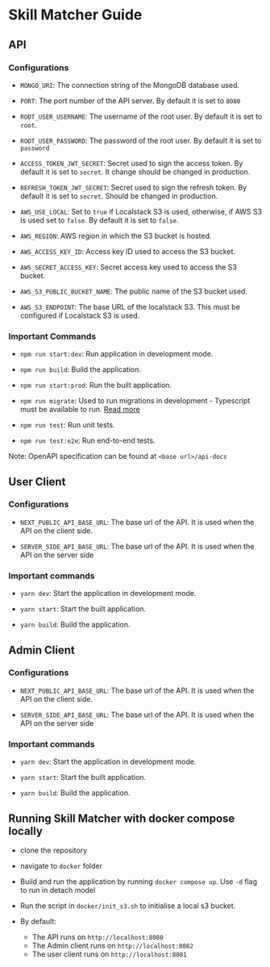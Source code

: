 # Skill Matcher Guide



## API

### Configurations

- `MONGO_URI`: The connection string of the MongoDB database used.

- `PORT`: The port number of the API server. By default it is set to `8080`

- `ROOT_USER_USERNAME`: The username of the root user. By default it is set to `root`.

- `ROOT_USER_PASSWORD`: The password of the root user. By default it is set to `password`

- `ACCESS_TOKEN_JWT_SECRET`: Secret used to sign the access token. By default it is set to `secret`. It change should be changed in production.

- `REFRESH_TOKEN_JWT_SECRET`: Secret used to sign the refresh token. By default it is set to `secret`. Should be changed in production.

- `AWS_USE_LOCAL`: Set to `true` if Localstack S3 is used, otherwise, if AWS S3 is used set to `false`. By default it is set to `false`.

- `AWS_REGION`: AWS region in which the S3 bucket is hosted.

- `AWS_ACCESS_KEY_ID`: Access key ID used to access the S3 bucket.

- `AWS_SECRET_ACCESS_KEY`: Secret access key used to access the S3 bucket. 

- `AWS_S3_PUBLIC_BUCKET_NAME`: The public name of the S3 bucket used.

- `AWS_S3_ENDPOINT`: The base URL of the localstack S3. This must be configured if Localstack S3 is used. 

### Important Commands

- `npm run start:dev`: Run application in development mode.

- `npm run build`: Build the application.

- `npm run start:prod`:  Run the built application. 

- `npm run migrate`: Used to run migrations in development - Typescript must be available to run. [Read more](https://github.com/mycodeself/mongo-migrate-ts#readme)

- `npm run test`: Run unit tests.

- `npm run test:e2e`: Run end-to-end tests.

Note: OpenAPI specification can be found at `<base url>/api-docs`

## User Client

### Configurations

- `NEXT_PUBLIC_API_BASE_URL`: The base url of the API. It is used when the API on the client side.

- `SERVER_SIDE_API_BASE_URL`: The base url of the API. It is used when the API on the server side


### Important commands

- `yarn dev`: Start the application in development mode.

- `yarn start`: Start the built application. 

- `yarn build`: Build the application. 


## Admin Client

### Configurations

- `NEXT_PUBLIC_API_BASE_URL`: The base url of the API. It is used when the API on the client side.

- `SERVER_SIDE_API_BASE_URL`: The base url of the API. It is used when the API on the server side

### Important commands

- `yarn dev`: Start the application in development mode.

- `yarn start`: Start the built application.

- `yarn build`: Build the application. 

## Running Skill Matcher with docker compose locally

- clone the repository

- navigate to `docker` folder

- Build and run the application by running `docker compose up`. Use `-d` flag to run in detach model

- Run the script in `docker/init_s3.sh` to initialise a local s3 bucket.

- By default:
  - The API runs on `http://localhost:8080`
  - The Admin client runs on `http://localhost:8082`
  - The user client runs on `http://localhost:8081`




  






